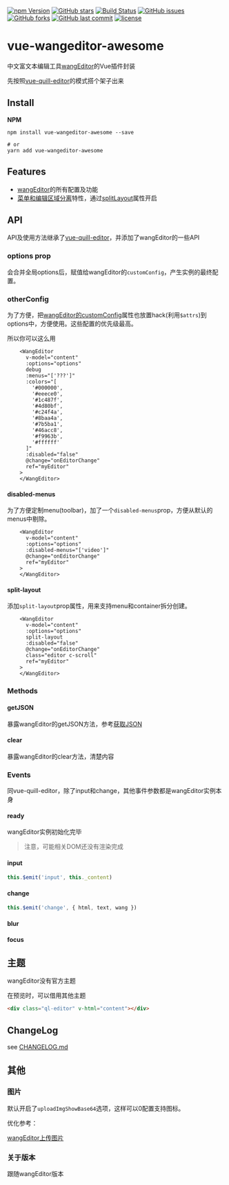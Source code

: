 [![npm Version][npm version badge]][npm page] 
[![GitHub stars](https://img.shields.io/github/stars/awamwang/vue-wangeditor-awesome.svg?style=flat-square)](https://github.com/awamwang/vue-wangeditor-awesome/stargazers)
[![Build Status](https://travis-ci.com/awamwang/vue-wangeditor-awesome.svg?branch=master)](https://travis-ci.com/awamwang/vue-wangeditor-awesome)
[![GitHub issues](https://img.shields.io/github/issues/awamwang/vue-wangeditor-awesome.svg?style=flat-square)](https://github.com/awamwang/vue-wangeditor-awesome/issues)
[![GitHub forks](https://img.shields.io/github/forks/awamwang/vue-wangeditor-awesome.svg?style=flat-square)](https://github.com/awamwang/vue-wangeditor-awesome/network)
[![GitHub last commit](https://img.shields.io/github/last-commit/google/skia.svg?style=flat-square)](https://github.com/awamwang/vue-wangeditor-awesome)
[![license](https://img.shields.io/github/license/mashape/apistatus.svg?style=flat-square)](https://github.com/awamwang/vue-wangeditor-awesome)

# vue-wangeditor-awesome

中文富文本编辑工具[wangEditor](https://github.com/wangeditor-team/wangEditor)的Vue插件封装

先按照[vue-quill-editor](https://github.com/surmon-china/vue-quill-editor)的模式搭个架子出来

## Install

**NPM**

```shell
npm install vue-wangeditor-awesome --save

# or
yarn add vue-wangeditor-awesome
```

## Features

+ [wangEditor](https://github.com/wangeditor-team/wangEditor)的所有配置及功能
+ [菜单和编辑区域分离](https://www.kancloud.cn/wangfupeng/wangeditor3/335771)特性，通过[splitLayout](#split-layout)属性开启

## API

API及使用方法继承了[vue-quill-editor](https://github.com/surmon-china/vue-quill-editor)，并添加了wangEditor的一些API

### options prop

会合并全局options后，赋值给wangEditor的`customConfig`，产生实例的最终配置。

### otherConfig

为了方便，把[wangEditor的customConfig](https://www.kancloud.cn/wangfupeng/wangeditor3/335776)属性也放置hack(利用`$attrs`)到options中，方便使用。这些配置的优先级最高。

所以你可以这么用

```vue
    <WangEditor
      v-model="content"
      :options="options"
      debug
      :menus="['???']"
      :colors="[
        '#000000',
        '#eeece0',
        '#1c487f',
        '#4d80bf',
        '#c24f4a',
        '#8baa4a',
        '#7b5ba1',
        '#46acc8',
        '#f9963b',
        '#ffffff'
      ]"
      :disabled="false"
      @change="onEditorChange"
      ref="myEditor"
    >
    </WangEditor>
```

#### disabled-menus

为了方便定制menu(toolbar)，加了一个`disabled-menus`prop，方便从默认的menus中剔除。

```vue
    <WangEditor
      v-model="content"
      :options="options"
      :disabled-menus="['video']"
      @change="onEditorChange"
      ref="myEditor"
    >
    </WangEditor>
```

#### split-layout

添加`split-layout`prop属性，用来支持menu和container拆分创建。

```vue
    <WangEditor
      v-model="content"
      :options="options"
      split-layout
      :disabled="false"
      @change="onEditorChange"
      class="editor c-scroll"
      ref="myEditor"
    >
    </WangEditor>
```

### Methods

#### getJSON

暴露wangEditor的getJSON方法，参考[获取JSON](https://www.kancloud.cn/wangfupeng/wangeditor3/455792)

#### clear

暴露wangEditor的clear方法，清楚内容

### Events

同vue-quill-editor，除了input和change，其他事件参数都是wangEditor实例本身

#### ready

wangEditor实例初始化完毕

> 注意，可能相关DOM还没有渲染完成
>

#### input

```js
this.$emit('input', this._content)
```
#### change

```js
this.$emit('change', { html, text, wang })
```

#### blur

#### focus

## 主题

wangEditor没有官方主题

在预览时，可以借用其他主题

```html
<div class="ql-editor" v-html="content"></div>
```

## ChangeLog

see [CHANGELOG.md](CHANGELOG.md)

## 其他

### 图片

默认开启了`uploadImgShowBase64`选项，这样可以0配置支持图标。

优化参考：

[wangEditor上传图片](https://www.kancloud.cn/wangfupeng/wangeditor3/335779)

### 关于版本

跟随wangEditor版本

[build badge]: https://travis-ci.com/awamwang/vue-wangeditor-awesome.svg?branch=master
[build page]: https://travis-ci.com/awamwang/vue-wangeditor-awesome
[license badge]: https://img.shields.io/badge/license-MIT%20License-blue.svg?style=flat-square
[license page]: https://github.com/awamwang/node-readme-md/blob/master/LICENSE
[node page]: https://nodejs.org/
[node version badge]: https://img.shields.io/node/v/readme-md.svg?style=flat-square
[npm page]: https://www.npmjs.com/package/vue-wangeditor-awesome
[npm version badge]: https://img.shields.io/npm/v/vue-wangeditor-awesome.svg?style=flat-squar